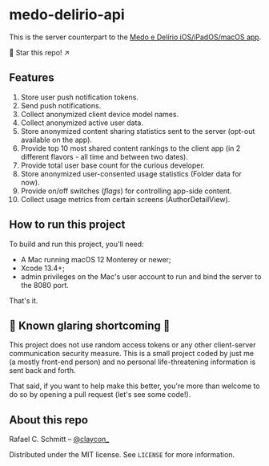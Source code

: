 # medo-delirio-api

This is the server counterpart to the [Medo e Delírio iOS/iPadOS/macOS app](https://github.com/rafaelclaycon/MedoDelirioBrasilia).

🌟 Star this repo! ↗️

## Features

1. Store user push notification tokens.
1. Send push notifications.
1. Collect anonymized client device model names.
1. Collect anonymized active user data.
1. Store anonymized content sharing statistics sent to the server (opt-out available on the app).
1. Provide top 10 most shared content rankings to the client app (in 2 different flavors - all time and between two dates).
1. Provide total user base count for the curious developer.
1. Store anonymized user-consented usage statistics (Folder data for now).
1. Provide on/off switches (*flags*) for controlling app-side content.
1. Collect usage metrics from certain screens (AuthorDetailView).

## How to run this project

To build and run this project, you'll need:

- A Mac running macOS 12 Monterey or newer;
- Xcode 13.4+;
- admin privileges on the Mac's user account to run and bind the server to the 8080 port.

That's it.

## 🚧 Known glaring shortcoming 🚧

This project does not use random access tokens or any other client-server communication security measure. This is a small project coded by just me (a mostly front-end person) and no personal life-threatening information is sent back and forth.

That said, if you want to help make this better, you're more than welcome to do so by opening a pull request (let's see some code!).

## About this repo

Rafael C. Schmitt – [@claycon_](https://twitter.com/claycon_)

Distributed under the MIT license. See ``LICENSE`` for more information.
